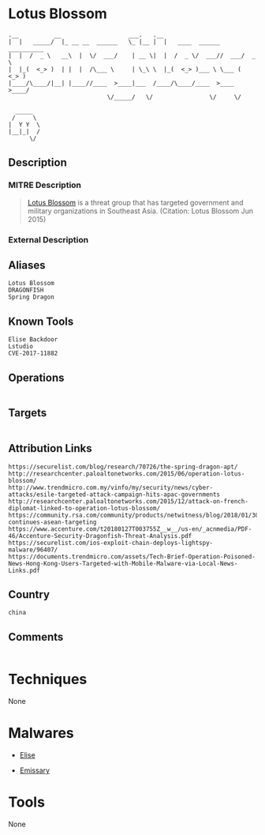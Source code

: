 
# Lotus Blossom

```
.__          __                   ___.   .__                             
|  |   _____/  |_ __ __  ______   \_ |__ |  |   ____  ______ __________  
|  |  /  _ \   __\  |  \/  ___/    | __ \|  |  /  _ \/  ___//  ___/  _ \ 
|  |_(  <_> )  | |  |  /\___ \     | \_\ \  |_(  <_> )___ \ \___ (  <_> )
|____/\____/|__| |____//____  >____|___  /____/\____/____  >____  >____/ 
                            \/_____/   \/                \/     \/       
         
  _____  
 /     \ 
|  Y Y  \
|__|_|  /
      \/ 

```

## Description

### MITRE Description

> [Lotus Blossom](https://attack.mitre.org/groups/G0030) is a threat group that has targeted government and military organizations in Southeast Asia. (Citation: Lotus Blossom Jun 2015)

### External Description

> 

## Aliases

```
Lotus Blossom
DRAGONFISH
Spring Dragon
```

## Known Tools

```
Elise Backdoor
Lstudio
CVE-2017-11882
```

## Operations

```

```

## Targets

```

```

## Attribution Links

```
https://securelist.com/blog/research/70726/the-spring-dragon-apt/
http://researchcenter.paloaltonetworks.com/2015/06/operation-lotus-blossom/
http://www.trendmicro.com.my/vinfo/my/security/news/cyber-attacks/esile-targeted-attack-campaign-hits-apac-governments
http://researchcenter.paloaltonetworks.com/2015/12/attack-on-french-diplomat-linked-to-operation-lotus-blossom/
https://community.rsa.com/community/products/netwitness/blog/2018/01/30/apt32-continues-asean-targeting
https://www.accenture.com/t20180127T003755Z__w__/us-en/_acnmedia/PDF-46/Accenture-Security-Dragonfish-Threat-Analysis.pdf
https://securelist.com/ios-exploit-chain-deploys-lightspy-malware/96407/
https://documents.trendmicro.com/assets/Tech-Brief-Operation-Poisoned-News-Hong-Kong-Users-Targeted-with-Mobile-Malware-via-Local-News-Links.pdf
```

## Country

```
china
```

## Comments

```

```

# Techniques

None

# Malwares


* [Elise](../malwares/Elise.md)

* [Emissary](../malwares/Emissary.md)
    

# Tools

None

